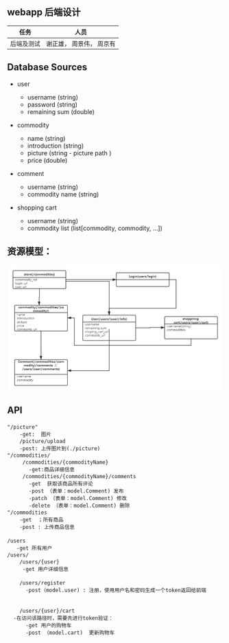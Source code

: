## webapp 后端设计
|  任务   | 人员  |
|  ----  | ----  |
| 后端及测试  | 谢正雄， 周景伟， 周京有 |

## Database Sources

- user
    - username (string)
    - password (string)
    - remaining sum (double)

- commodity
    - name (string)
    - introduction (string)
    - picture (string - picture path )
    - price (double)

- comment
    - username (string)
    - commodity name (string)

- shopping cart
    - username (string)
    - commodity list (list[commodity, commodity, ...])


## 资源模型：

![](./assets_model.png)


## API
	"/picture"
        -get:  图片
        /picture/upload
        -post: 上传图片到(./picture)
	"/commodities/
         /commodities/{commodityName}
           -get:商品详细信息
         /commodities/{commodityName}/comments
           -get  获取该商品所有评论
           -post （表单：model.Comment) 发布
           -patch （表单：model.Comment) 修改
           -delete （表单：model.Comment) 删除
	"/commodities
        -get  ；所有商品
        -post : 上传商品信息

	/users 
       -get 所有用户
	/users/
        /users/{user}
         -get 用户详细信息
       
	    /users/register 
          -post（model.user) : 注册，使用用户名和密码生成一个token返回给前端
	  

        /users/{user}/cart
	  -在访问该路径时，需要先进行token验证：
          -get 用户的购物车
          -post （model.cart)  更新购物车
             
